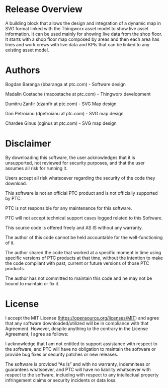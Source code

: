 # Release Overview
A building block that allows the design and integration of a dynamic map in SVG format linked with the Thingworx asset model to show live asset information.  It can be used mainly for showing live data from the shop floor. 
It starts with a shop floor map composed by areas and then each area has lines and work crews with live data and KPIs that can be linked to any existing asset model. 


# Authors
Bogdan Baranga (bbaranga at ptc.com) - Software design

Madalin Costache (macostache at ptc.com) - Thingworx development

Dumitru Zanfir (dzanfir at ptc.com) - SVG Map design

Dan Petroianu (dpetroianu at ptc.com) - SVG map design

Chardee Ginus (cginus at ptc.com) - SVG map design 


# Disclaimer
By downloading this software, the user acknowledges that it is unsupported, not reviewed for security purposes, and that the user assumes all risk for running it.

Users accept all risk whatsoever regarding the security of the code they download.

This software is not an official PTC product and is not officially supported by PTC.

PTC is not responsible for any maintenance for this software.

PTC will not accept technical support cases logged related to this Software.

This source code is offered freely and AS IS without any warranty.

The author of this code cannot be held accountable for the well-functioning of it.

The author shared the code that worked at a specific moment in time using specific versions of PTC products at that time, without the intention to make the code compliant with past, current or future versions of those PTC products.

The author has not committed to maintain this code and he may not be bound to maintain or fix it.

# License
I accept the MIT License (https://opensource.org/licenses/MIT) and agree that any software downloaded/utilized will be in compliance with that Agreement. However, despite anything to the contrary in the License Agreement, I agree as follows:

I acknowledge that I am not entitled to support assistance with respect to the software, and PTC will have no obligation to maintain the software or provide bug fixes or security patches or new releases.

The software is provided “As Is” and with no warranty, indemnitees or guarantees whatsoever, and PTC will have no liability whatsoever with respect to the software, including with respect to any intellectual property infringement claims or security incidents or data loss.
